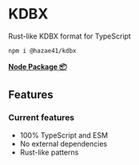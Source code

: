 # KDBX

Rust-like KDBX format for TypeScript

```bash
npm i @hazae41/kdbx
```

[**Node Package 📦**](https://www.npmjs.com/package/@hazae41/kdbx)

## Features

### Current features
- 100% TypeScript and ESM
- No external dependencies
- Rust-like patterns
